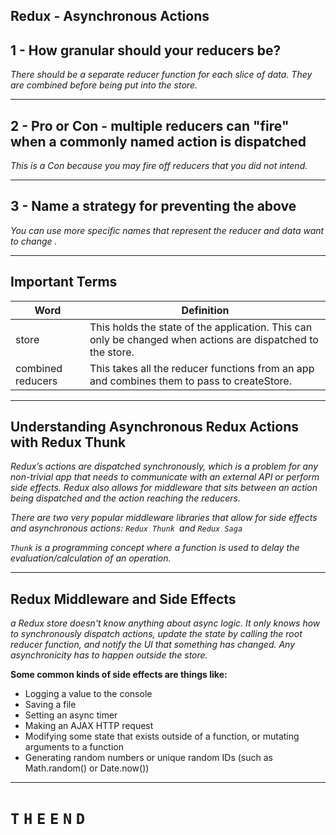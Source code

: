## Redux - Asynchronous Actions

## 1 - How granular should your reducers be?

*There should be a separate reducer function for each slice of data. They are combined before being put into the store.*

---

## 2 - Pro or Con - multiple reducers can "fire" when a commonly named action is dispatched

*This is a Con because you may fire off reducers that you did not intend.*

---

## 3 - Name a strategy for preventing the above

*You can use more specific names that represent the reducer and data want to change .*

---

## Important Terms


Word | Definition 
------------ | -------------
store | This holds the state of the application. This can only be changed when actions are dispatched to the store. 
combined reducers  |This takes all the reducer functions from an app and combines them to pass to createStore.

---

## Understanding Asynchronous Redux Actions with Redux Thunk

*Redux’s actions are dispatched synchronously, which is a problem for any non-trivial app that needs to communicate with an external API or perform side effects. Redux also allows for middleware that sits between an action being dispatched and the action reaching the reducers.*

*There are two very popular middleware libraries that allow for side effects and asynchronous actions: `Redux Thunk `and `Redux Saga`*

*`Thunk` is a programming concept where a function is used to delay the evaluation/calculation of an operation.*

---

## Redux Middleware and Side Effects

*a Redux store doesn't know anything about async logic. It only knows how to synchronously dispatch actions, update the state by calling the root reducer function, and notify the UI that something has changed. Any asynchronicity has to happen outside the store.*


**Some common kinds of side effects are things like:**


- Logging a value to the console
- Saving a file
- Setting an async timer
- Making an AJAX HTTP request
- Modifying some state that exists outside of a function, or mutating arguments to a function
- Generating random numbers or unique random IDs (such as Math.random() or Date.now())

----

# `T` `H` `E` `E` `N` `D`

